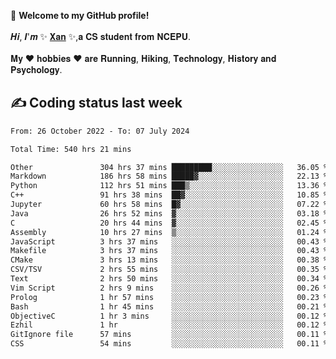 🎉 **Welcome to my GitHub profile!**</br></br>
𝑯𝒊, 𝑰'𝒎 ✨ [𝐗𝐚𝐧](https://xancoding.cn/) ✨,𝐚 𝐂𝐒 𝐬𝐭𝐮𝐝𝐞𝐧𝐭 𝐟𝐫𝐨𝐦 𝐍𝐂𝐄𝐏𝐔.</br></br>
𝐌𝐲 ❤ 𝐡𝐨𝐛𝐛𝐢𝐞𝐬 ❤ 𝐚𝐫𝐞 𝐑𝐮𝐧𝐧𝐢𝐧𝐠, 𝐇𝐢𝐤𝐢𝐧𝐠, 𝐓𝐞𝐜𝐡𝐧𝐨𝐥𝐨𝐠𝐲, 𝐇𝐢𝐬𝐭𝐨𝐫𝐲 𝐚𝐧𝐝 𝐏𝐬𝐲𝐜𝐡𝐨𝐥𝐨𝐠𝐲.

## ✍️ Coding status last week
<!--START_SECTION:waka-->

```txt
From: 26 October 2022 - To: 07 July 2024

Total Time: 540 hrs 21 mins

Other               304 hrs 37 mins █████████░░░░░░░░░░░░░░░░   36.05 %
Markdown            186 hrs 58 mins █████▓░░░░░░░░░░░░░░░░░░░   22.13 %
Python              112 hrs 51 mins ███▒░░░░░░░░░░░░░░░░░░░░░   13.36 %
C++                 91 hrs 38 mins  ██▓░░░░░░░░░░░░░░░░░░░░░░   10.85 %
Jupyter             60 hrs 58 mins  █▓░░░░░░░░░░░░░░░░░░░░░░░   07.22 %
Java                26 hrs 52 mins  ▓░░░░░░░░░░░░░░░░░░░░░░░░   03.18 %
C                   20 hrs 44 mins  ▓░░░░░░░░░░░░░░░░░░░░░░░░   02.45 %
Assembly            10 hrs 27 mins  ▒░░░░░░░░░░░░░░░░░░░░░░░░   01.24 %
JavaScript          3 hrs 37 mins   ░░░░░░░░░░░░░░░░░░░░░░░░░   00.43 %
Makefile            3 hrs 37 mins   ░░░░░░░░░░░░░░░░░░░░░░░░░   00.43 %
CMake               3 hrs 13 mins   ░░░░░░░░░░░░░░░░░░░░░░░░░   00.38 %
CSV/TSV             2 hrs 55 mins   ░░░░░░░░░░░░░░░░░░░░░░░░░   00.35 %
Text                2 hrs 50 mins   ░░░░░░░░░░░░░░░░░░░░░░░░░   00.34 %
Vim Script          2 hrs 9 mins    ░░░░░░░░░░░░░░░░░░░░░░░░░   00.26 %
Prolog              1 hr 57 mins    ░░░░░░░░░░░░░░░░░░░░░░░░░   00.23 %
Bash                1 hr 45 mins    ░░░░░░░░░░░░░░░░░░░░░░░░░   00.21 %
ObjectiveC          1 hr 3 mins     ░░░░░░░░░░░░░░░░░░░░░░░░░   00.12 %
Ezhil               1 hr            ░░░░░░░░░░░░░░░░░░░░░░░░░   00.12 %
GitIgnore file      57 mins         ░░░░░░░░░░░░░░░░░░░░░░░░░   00.11 %
CSS                 54 mins         ░░░░░░░░░░░░░░░░░░░░░░░░░   00.11 %
```

<!--END_SECTION:waka-->


<!-- ## 📈 My GitHub Stats
<p align="center">
    <img height="137px" src="https://github-readme-stats.vercel.app/api?username=Xancoding&hide_title=true&hide_border=true&show_icons=trueline_height=21&text_color=000&icon_color=000&bg_color=0,ea6161,ffc64d,fffc4d,52fa5a&theme=graywhite" /> 
    <img src="https://github-readme-stats.vercel.app/api/top-langs/?username=Xancoding&hide_title=true&hide_border=true&layout=compact&langs_count=6&text_color=000&icon_color=fff&bg_color=0,52fa5a,4dfcff,c64dff&theme=graywhite" /> 
</p> -->

<!-- ## 🔥 My GitHub activities of last 31 days.
<div align="center"> <img src="https://activity-graph.herokuapp.com/graph?username=XanCoding&theme=xcode" /> </div> -->

<!-- <p align="center"> 
  Visitor count<br/>
  <img src="https://profile-counter.glitch.me/xancoding/count.svg" />
</p> -->

